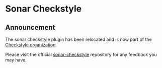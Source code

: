 Sonar Checkstyle
==========

## Announcement

The sonar checkstyle plugin has been relocated and is now part of the [Checkstyle organization](https://github.com/checkstyle).

Please visit the official [sonar-checkstyle](https://github.com/checkstyle/sonar-checkstyle) repository for any feedback you may have.

